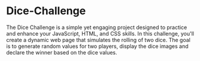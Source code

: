 # Dice-Challenge
The Dice Challenge is a simple yet engaging project designed to practice and enhance your JavaScript, HTML, and CSS skills. In this challenge, you'll create a dynamic web page that simulates the rolling of two dice. The goal is to generate random values for two players, display the dice images and declare the winner based on the dice values.
